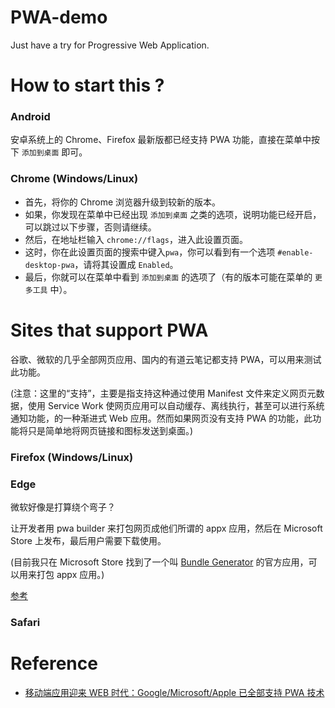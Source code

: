 # PWA-demo

Just have a try for Progressive Web Application.

# How to start this ?

### Android

安卓系统上的 Chrome、Firefox 最新版都已经支持 PWA 功能，直接在菜单中按下 `添加到桌面` 即可。

### Chrome (Windows/Linux)

- 首先，将你的 Chrome 浏览器升级到较新的版本。
- 如果，你发现在菜单中已经出现 `添加到桌面` 之类的选项，说明功能已经开启，可以跳过以下步骤，否则请继续。
- 然后，在地址栏输入 `chrome://flags`，进入此设置页面。
- 这时，你在此设置页面的搜索中键入`pwa`，你可以看到有一个选项 `#enable-desktop-pwa`，请将其设置成 `Enabled`。
- 最后，你就可以在菜单中看到 `添加到桌面` 的选项了（有的版本可能在菜单的 `更多工具` 中）。

# Sites that support PWA

谷歌、微软的几乎全部网页应用、国内的有道云笔记都支持 PWA，可以用来测试此功能。

(注意：这里的“支持”，主要是指支持这种通过使用 Manifest 文件来定义网页元数据，使用 Service Work 使网页应用可以自动缓存、离线执行，甚至可以进行系统通知功能，的一种渐进式 Web 应用。然而如果网页没有支持 PWA 的功能，此功能将只是简单地将网页链接和图标发送到桌面。)

### Firefox (Windows/Linux)

### Edge

微软好像是打算绕个弯子？

让开发者用 pwa builder 来打包网页成他们所谓的 appx 应用，然后在 Microsoft Store 上发布，最后用户需要下载使用。

(目前我只在 Microsoft Store 找到了一个叫 [Bundle Generator](https://www.microsoft.com/zh-cn/store/p/bundle-generator/9nblggh43pmq) 的官方应用，可以用来打包 appx 应用。)

[参考](https://blogs.windows.com/msedgedev/2018/02/06/welcoming-progressive-web-apps-edge-windows-10/#uifT4al7ZkQgfuHf.97)

### Safari

# Reference

- [移动端应用迎来 WEB 时代：Google/Microsoft/Apple 已全部支持 PWA 技术](https://zhuanlan.zhihu.com/p/34247322)
